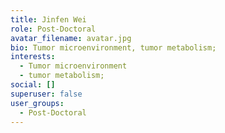 ```yaml
---
title: Jinfen Wei
role: Post-Doctoral
avatar_filename: avatar.jpg
bio: Tumor microenvironment, tumor metabolism;
interests:
  - Tumor microenvironment
  - tumor metabolism;
social: []
superuser: false
user_groups:
  - Post-Doctoral
---
```

